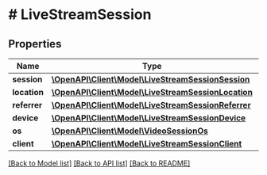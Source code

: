 # # LiveStreamSession

## Properties

Name | Type | Description | Notes
------------ | ------------- | ------------- | -------------
**session** | [**\OpenAPI\Client\Model\LiveStreamSessionSession**](LiveStreamSessionSession.md) |  | [optional]
**location** | [**\OpenAPI\Client\Model\LiveStreamSessionLocation**](LiveStreamSessionLocation.md) |  | [optional]
**referrer** | [**\OpenAPI\Client\Model\LiveStreamSessionReferrer**](LiveStreamSessionReferrer.md) |  | [optional]
**device** | [**\OpenAPI\Client\Model\LiveStreamSessionDevice**](LiveStreamSessionDevice.md) |  | [optional]
**os** | [**\OpenAPI\Client\Model\VideoSessionOs**](VideoSessionOs.md) |  | [optional]
**client** | [**\OpenAPI\Client\Model\LiveStreamSessionClient**](LiveStreamSessionClient.md) |  | [optional]

[[Back to Model list]](../../README.md#models) [[Back to API list]](../../README.md#endpoints) [[Back to README]](../../README.md)
